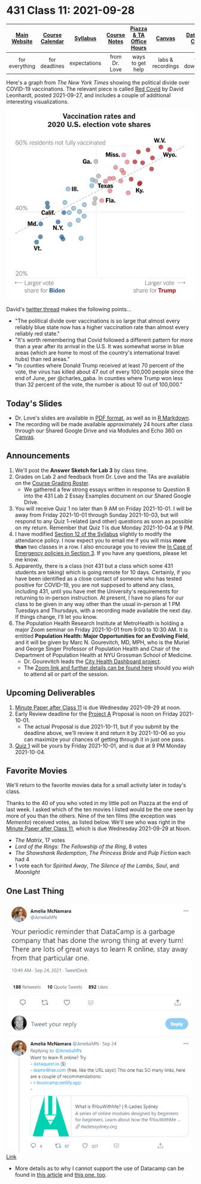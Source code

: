 # 431 Class 11: 2021-09-28

[Main Website](https://thomaselove.github.io/431/) | [Course Calendar](https://thomaselove.github.io/431/calendar.html) | [Syllabus](https://thomaselove.github.io/431-2021-syllabus/) | [Course Notes](https://thomaselove.github.io/431-notes/) | [Piazza & TA Office Hours](https://thomaselove.github.io/431/contact.html) | [Canvas](https://canvas.case.edu) | [Data and Code](https://github.com/THOMASELOVE/431-data)
:-----------: | :--------------: | :----------: | :---------: | :-------------: | :-----------: | :------------:
for everything | for deadlines | expectations | from Dr. Love | ways to get help | labs & recordings | for downloads

Here's a graph from *The New York Times* showing the political divide over COVID-19 vaccinations. The relevant piece is called [Red Covid](https://www.nytimes.com/2021/09/27/briefing/covid-red-states-vaccinations.html) by David Leonhardt, posted 2021-09-27, and includes a couple of additional interesting visualizations. 

![](images/nyt_2021-09-27.png)

David's [twitter thread](https://twitter.com/DLeonhardt/status/1442454472144293898) makes the following points...

- "The political divide over vaccinations is so large that almost every reliably blue state now has a higher vaccination rate than almost every reliably red state."
- "It's worth remembering that Covid followed a different pattern for more than a year after its arrival in the U.S. It was somewhat worse in blue areas (which are home to most of the country's international travel hubs) than red areas."
- "In counties where Donald Trump received at least 70 percent of the vote, the virus has killed about 47 out of every 100,000 people since the end of June, per @charles_gaba. In counties where Trump won less than 32 percent of the vote, the number is about 10 out of 100,000."

## Today's Slides

- Dr. Love's slides are available in [PDF format](https://github.com/THOMASELOVE/431-2021/blob/main/classes/class11/431-class11-slides.pdf), as well as in [R Markdown](https://github.com/THOMASELOVE/431-2021/blob/main/classes/class11/431-class11-slides.Rmd).
- The recording will be made available approximately 24 hours after class through our Shared Google Drive and via Modules and Echo 360 on [Canvas](https://canvas.case.edu).

## Announcements

1. We'll post the **Answer Sketch for Lab 3** by class time.
2. Grades on Lab 2 and feedback from Dr. Love and the TAs are available on the [Course Grading Roster](https://bit.ly/431-2021-grades). 
    - We gathered a few strong essays written in response to Question 8 into the 431 Lab 2 Essay Examples document on our Shared Google Drive.
3. You will receive Quiz 1 no later than 9 AM on Friday 2021-10-01. I will be away from Friday 2021-10-01 through Sunday 2021-10-03, but will respond to any Quiz 1-related (and other) questions as soon as possible on my return. Remember that Quiz 1 is due Monday 2021-10-04 at 9 PM.
4. I have modified [Section 12 of the Syllabus](https://thomaselove.github.io/431-2021-syllabus/general-course-policies.html) slightly to modify the attendance policy. I now expect you to email me if you will miss **more than** two classes in a row. I also encourage you to review the [In Case of Emergency policies in Section 3](https://thomaselove.github.io/431-2021-syllabus/in-case-of-emergency.html). If you have any questions, please let me know.
5. Apparently, there is a class (not 431 but a class which some 431 students are taking) which is going remote for 10 days. Certainly, if you have been identified as a close contact of someone who has tested positive for COVID-19, you are not supposed to attend any class, including 431, until you have met the University's requirements for returning to in-person instruction. At present, I have no plans for our class to be given in any way other than the usual in-person at 1 PM Tuesdays and Thursdays, with a recording made available the next day. If things change, I'll let you know.
6. The Population Health Research Institute at MetroHealth is holding a major Zoom seminar on Friday 2021-10-01 from 9:00 to 10:30 AM. It is entitled **Population Health: Major Opportunities for an Evolving Field**, and it will be given by Marc N. Gourevitch, MD, MPH, who is the Muriel and George Singer Professor of Population Health and Chair of the Department of Population Health at NYU Grossman School of Medicine. 
    - Dr. Gourevitch leads the [City Health Dashboard project](https://www.cityhealthdashboard.com/). 
    - The [Zoom link and further details can be found here](https://www.metrohealth.org/population-health-research-institute/seminar-series) should you wish to attend all or part of the session.

## Upcoming Deliverables

1. [Minute Paper after Class 11](https://bit.ly/431-2021-minute-11) is due Wednesday 2021-09-29 at noon.
2. Early Review deadline for the [Project A](https://thomaselove.github.io/431-2021-projectA/) Proposal is noon on Friday 2021-10-01.
    - The actual Proposal is due 2021-10-11, but if you submit by the deadline above, we'll review it and return it by 2021-10-06 so you can maximize your chances of getting through it in just one pass.
3. [Quiz 1](https://github.com/THOMASELOVE/431-2021/tree/main/quizzes) will be yours by Friday 2021-10-01, and is due at 9 PM Monday 2021-10-04.

## Favorite Movies

We'll return to the favorite movies data for a small activity later in today's class.

Thanks to the 40 of you who voted in my little poll on Piazza at the end of last week. I asked which of the ten movies I listed would be the one seen by more of you than the others. Nine of the ten films (the exception was *Memento*) received votes, as listed below. We'll see who was right in the [Minute Paper after Class 11](https://bit.ly/431-2021-minute-11), which is due Wednesday 2021-09-29 at Noon.

- *The Matrix*, 17 votes
- *Lord of the Rings: The Fellowship of the Ring*, 8 votes
- *The Shawshank Redemption*, *The Princess Bride* and *Pulp Fiction* each had 4
- 1 vote each for *Spirited Away*, *The Silence of the Lambs*, *Soul*, and *Moonlight*

## One Last Thing

![](images/mcnamara_tw.png) [Link](https://twitter.com/AmeliaMN/status/1441414448846094339)

- More details as to why I cannot support the use of Datacamp can be found in [this article](https://www.buzzfeednews.com/article/daveyalba/datacamp-sexual-harassment-metoo-tech-startup) and [this one, too](https://dnlmc.medium.com/dont-use-datacamp-ef04adcf1b7f).
